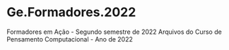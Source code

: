 # Ge.Formadores.2022
Formadores em Ação - Segundo semestre de 2022
Arquivos do Curso de Pensamento Computacional - Ano de 2022

